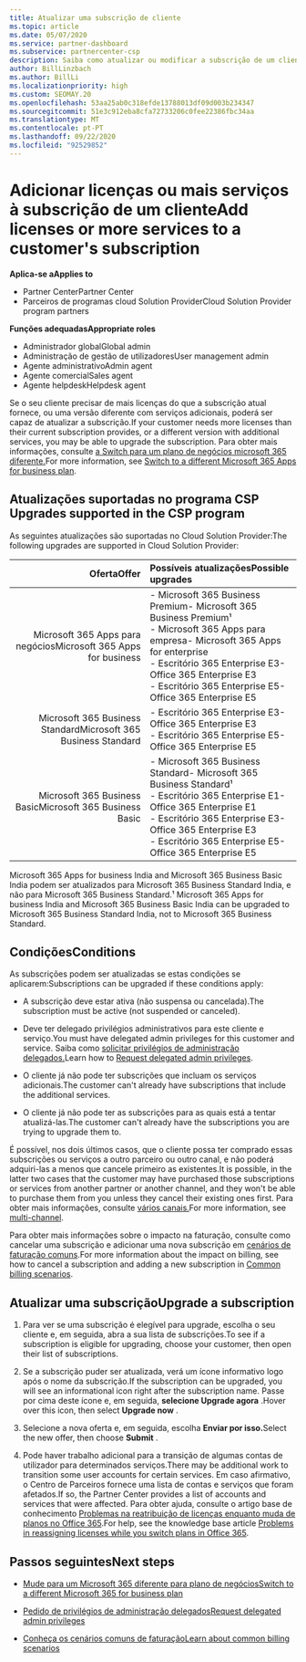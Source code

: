 ```yaml
---
title: Atualizar uma subscrição de cliente
ms.topic: article
ms.date: 05/07/2020
ms.service: partner-dashboard
ms.subservice: partnercenter-csp
description: Saiba como atualizar ou modificar a subscrição de um cliente. Adicione mais licenças ou mude para uma versão diferente com mais serviços.
author: BillLinzbach
ms.author: BillLi
ms.localizationpriority: high
ms.custom: SEOMAY.20
ms.openlocfilehash: 53aa25ab0c318efde13788013df09d003b234347
ms.sourcegitcommit: 51e3c912eba8cfa72733206c0fee22386fbc34aa
ms.translationtype: MT
ms.contentlocale: pt-PT
ms.lasthandoff: 09/22/2020
ms.locfileid: "92529852"
---
```

# <a name="add-licenses-or-more-services-to-a-customers-subscription"></a><span data-ttu-id="e3ecf-104">Adicionar licenças ou mais serviços à subscrição de um cliente</span><span class="sxs-lookup"><span data-stu-id="e3ecf-104">Add licenses or more services to a customer's subscription</span></span>

<span data-ttu-id="e3ecf-105">**Aplica-se a**</span><span class="sxs-lookup"><span data-stu-id="e3ecf-105">**Applies to**</span></span>

- <span data-ttu-id="e3ecf-106">Partner Center</span><span class="sxs-lookup"><span data-stu-id="e3ecf-106">Partner Center</span></span>
- <span data-ttu-id="e3ecf-107">Parceiros de programas cloud Solution Provider</span><span class="sxs-lookup"><span data-stu-id="e3ecf-107">Cloud Solution Provider program partners</span></span>

<span data-ttu-id="e3ecf-108">**Funções adequadas**</span><span class="sxs-lookup"><span data-stu-id="e3ecf-108">**Appropriate roles**</span></span>

- <span data-ttu-id="e3ecf-109">Administrador global</span><span class="sxs-lookup"><span data-stu-id="e3ecf-109">Global admin</span></span>
- <span data-ttu-id="e3ecf-110">Administração de gestão de utilizadores</span><span class="sxs-lookup"><span data-stu-id="e3ecf-110">User management admin</span></span>
- <span data-ttu-id="e3ecf-111">Agente administrativo</span><span class="sxs-lookup"><span data-stu-id="e3ecf-111">Admin agent</span></span>
- <span data-ttu-id="e3ecf-112">Agente comercial</span><span class="sxs-lookup"><span data-stu-id="e3ecf-112">Sales agent</span></span>
- <span data-ttu-id="e3ecf-113">Agente helpdesk</span><span class="sxs-lookup"><span data-stu-id="e3ecf-113">Helpdesk agent</span></span>

<span data-ttu-id="e3ecf-114">Se o seu cliente precisar de mais licenças do que a subscrição atual fornece, ou uma versão diferente com serviços adicionais, poderá ser capaz de atualizar a subscrição.</span><span class="sxs-lookup"><span data-stu-id="e3ecf-114">If your customer needs more licenses than their current subscription provides, or a different version with additional services, you may be able to upgrade the subscription.</span></span> <span data-ttu-id="e3ecf-115">Para obter mais informações, consulte [a Switch para um plano de negócios microsoft 365 diferente.](/microsoft-365/commerce/subscriptions/switch-to-a-different-plan)</span><span class="sxs-lookup"><span data-stu-id="e3ecf-115">For more information, see [Switch to a different Microsoft 365 Apps for business plan](/microsoft-365/commerce/subscriptions/switch-to-a-different-plan).</span></span>

## <a name="upgrades-supported-in-the-csp-program"></a><span data-ttu-id="e3ecf-116">Atualizações suportadas no programa CSP <a id="upgradesubscription"></a></span><span class="sxs-lookup"><span data-stu-id="e3ecf-116">Upgrades supported in the CSP program <a id="upgradesubscription"></a></span></span>

<span data-ttu-id="e3ecf-117">As seguintes atualizações são suportadas no Cloud Solution Provider:</span><span class="sxs-lookup"><span data-stu-id="e3ecf-117">The following upgrades are supported in Cloud Solution Provider:</span></span>

| <span data-ttu-id="e3ecf-118">Oferta</span><span class="sxs-lookup"><span data-stu-id="e3ecf-118">Offer</span></span> | <span data-ttu-id="e3ecf-119">Possíveis atualizações</span><span class="sxs-lookup"><span data-stu-id="e3ecf-119">Possible upgrades</span></span>|
|---:|:---|
| <span data-ttu-id="e3ecf-120">Microsoft 365 Apps para negócios</span><span class="sxs-lookup"><span data-stu-id="e3ecf-120">Microsoft 365 Apps for business</span></span>   | <span data-ttu-id="e3ecf-121">- Microsoft 365 Business Premium</span><span class="sxs-lookup"><span data-stu-id="e3ecf-121">- Microsoft 365 Business Premium¹</span></span> <br/>  <span data-ttu-id="e3ecf-122">- Microsoft 365 Apps para empresa</span><span class="sxs-lookup"><span data-stu-id="e3ecf-122">- Microsoft 365 Apps for enterprise</span></span> <br/> <span data-ttu-id="e3ecf-123">- Escritório 365 Enterprise E3</span><span class="sxs-lookup"><span data-stu-id="e3ecf-123">- Office 365 Enterprise E3</span></span> <br/> <span data-ttu-id="e3ecf-124">- Escritório 365 Enterprise E5</span><span class="sxs-lookup"><span data-stu-id="e3ecf-124">- Office 365 Enterprise E5</span></span> <br/> |
| <span data-ttu-id="e3ecf-125">Microsoft 365 Business Standard</span><span class="sxs-lookup"><span data-stu-id="e3ecf-125">Microsoft 365 Business Standard</span></span>    | <span data-ttu-id="e3ecf-126">- Escritório 365 Enterprise E3</span><span class="sxs-lookup"><span data-stu-id="e3ecf-126">- Office 365 Enterprise E3</span></span> <br/> <span data-ttu-id="e3ecf-127">- Escritório 365 Enterprise E5</span><span class="sxs-lookup"><span data-stu-id="e3ecf-127">- Office 365 Enterprise E5</span></span> <br/> |
| <span data-ttu-id="e3ecf-128">Microsoft 365 Business Basic</span><span class="sxs-lookup"><span data-stu-id="e3ecf-128">Microsoft 365 Business Basic</span></span> | <span data-ttu-id="e3ecf-129">- Microsoft 365 Business Standard</span><span class="sxs-lookup"><span data-stu-id="e3ecf-129">- Microsoft 365 Business Standard¹</span></span> <br/> <span data-ttu-id="e3ecf-130">- Escritório 365 Enterprise E1</span><span class="sxs-lookup"><span data-stu-id="e3ecf-130">- Office 365 Enterprise E1</span></span> <br/> <span data-ttu-id="e3ecf-131">- Escritório 365 Enterprise E3</span><span class="sxs-lookup"><span data-stu-id="e3ecf-131">- Office 365 Enterprise E3</span></span><br/> <span data-ttu-id="e3ecf-132">- Escritório 365 Enterprise E5</span><span class="sxs-lookup"><span data-stu-id="e3ecf-132">- Office 365 Enterprise E5</span></span> <br/> |

<span data-ttu-id="e3ecf-133">Microsoft 365 Apps for business India and Microsoft 365 Business Basic India podem ser atualizados para Microsoft 365 Business Standard India, e não para Microsoft 365 Business Standard.</span><span class="sxs-lookup"><span data-stu-id="e3ecf-133">¹ Microsoft 365 Apps for business India and Microsoft 365 Business Basic India can be upgraded to Microsoft 365 Business Standard India, not to Microsoft 365 Business Standard.</span></span>


## <a name="conditions"></a><span data-ttu-id="e3ecf-134">Condições</span><span class="sxs-lookup"><span data-stu-id="e3ecf-134">Conditions</span></span>

<span data-ttu-id="e3ecf-135">As subscrições podem ser atualizadas se estas condições se aplicarem:</span><span class="sxs-lookup"><span data-stu-id="e3ecf-135">Subscriptions can be upgraded if these conditions apply:</span></span>

- <span data-ttu-id="e3ecf-136">A subscrição deve estar ativa (não suspensa ou cancelada).</span><span class="sxs-lookup"><span data-stu-id="e3ecf-136">The subscription must be active (not suspended or canceled).</span></span>

- <span data-ttu-id="e3ecf-137">Deve ter delegado privilégios administrativos para este cliente e serviço.</span><span class="sxs-lookup"><span data-stu-id="e3ecf-137">You must have delegated admin privileges for this customer and service.</span></span> <span data-ttu-id="e3ecf-138">Saiba como [solicitar privilégios de administração delegados.](request-a-relationship-with-a-customer.md)</span><span class="sxs-lookup"><span data-stu-id="e3ecf-138">Learn how to [Request delegated admin privileges](request-a-relationship-with-a-customer.md).</span></span>

- <span data-ttu-id="e3ecf-139">O cliente já não pode ter subscrições que incluam os serviços adicionais.</span><span class="sxs-lookup"><span data-stu-id="e3ecf-139">The customer can't already have subscriptions that include the additional services.</span></span>

- <span data-ttu-id="e3ecf-140">O cliente já não pode ter as subscrições para as quais está a tentar atualizá-las.</span><span class="sxs-lookup"><span data-stu-id="e3ecf-140">The customer can't already have the subscriptions you are trying to upgrade them to.</span></span>

<span data-ttu-id="e3ecf-141">É possível, nos dois últimos casos, que o cliente possa ter comprado essas subscrições ou serviços a outro parceiro ou outro canal, e não poderá adquiri-las a menos que cancele primeiro as existentes.</span><span class="sxs-lookup"><span data-stu-id="e3ecf-141">It is possible, in the latter two cases that the customer may have purchased those subscriptions or services from another partner or another channel, and they won't be able to purchase them from you unless they cancel their existing ones first.</span></span> <span data-ttu-id="e3ecf-142">Para obter mais informações, consulte [vários canais.](multichannel.md)</span><span class="sxs-lookup"><span data-stu-id="e3ecf-142">For more information, see [multi-channel](multichannel.md).</span></span>

<span data-ttu-id="e3ecf-143">Para obter mais informações sobre o impacto na faturação, consulte como cancelar uma subscrição e adicionar uma nova subscrição em [cenários de faturação comuns](common-billing-scenarios.md).</span><span class="sxs-lookup"><span data-stu-id="e3ecf-143">For more information about the impact on billing, see how to cancel a subscription and adding a new subscription in [Common billing scenarios](common-billing-scenarios.md).</span></span>

## <a name="upgrade-a-subscription"></a><span data-ttu-id="e3ecf-144">Atualizar uma subscrição</span><span class="sxs-lookup"><span data-stu-id="e3ecf-144">Upgrade a subscription</span></span>

1. <span data-ttu-id="e3ecf-145">Para ver se uma subscrição é elegível para upgrade, escolha o seu cliente e, em seguida, abra a sua lista de subscrições.</span><span class="sxs-lookup"><span data-stu-id="e3ecf-145">To see if a subscription is eligible for upgrading, choose your customer, then open their list of subscriptions.</span></span>

2. <span data-ttu-id="e3ecf-146">Se a subscrição puder ser atualizada, verá um ícone informativo logo após o nome da subscrição.</span><span class="sxs-lookup"><span data-stu-id="e3ecf-146">If the subscription can be upgraded, you will see an informational icon right after the subscription name.</span></span> <span data-ttu-id="e3ecf-147">Passe por cima deste ícone e, em seguida, **selecione Upgrade agora** .</span><span class="sxs-lookup"><span data-stu-id="e3ecf-147">Hover over this icon, then select **Upgrade now** .</span></span>

3. <span data-ttu-id="e3ecf-148">Selecione a nova oferta e, em seguida, escolha **Enviar por isso.**</span><span class="sxs-lookup"><span data-stu-id="e3ecf-148">Select the new offer, then choose **Submit** .</span></span>

4. <span data-ttu-id="e3ecf-149">Pode haver trabalho adicional para a transição de algumas contas de utilizador para determinados serviços.</span><span class="sxs-lookup"><span data-stu-id="e3ecf-149">There may be additional work to transition some user accounts for certain services.</span></span> <span data-ttu-id="e3ecf-150">Em caso afirmativo, o Centro de Parceiros fornece uma lista de contas e serviços que foram afetados.</span><span class="sxs-lookup"><span data-stu-id="e3ecf-150">If so, the Partner Center provides a list of accounts and services that were affected.</span></span> <span data-ttu-id="e3ecf-151">Para obter ajuda, consulte o artigo base de conhecimento [Problemas na reatribuição de licenças enquanto muda de planos no Office 365](/microsoft-365/commerce/subscriptions/switch-to-a-different-plan).</span><span class="sxs-lookup"><span data-stu-id="e3ecf-151">For help, see the knowledge base article [Problems in reassigning licenses while you switch plans in Office 365](/microsoft-365/commerce/subscriptions/switch-to-a-different-plan).</span></span>


## <a name="next-steps"></a><span data-ttu-id="e3ecf-152">Passos seguintes</span><span class="sxs-lookup"><span data-stu-id="e3ecf-152">Next steps</span></span>

- [<span data-ttu-id="e3ecf-153">Mude para um Microsoft 365 diferente para plano de negócios</span><span class="sxs-lookup"><span data-stu-id="e3ecf-153">Switch to a different Microsoft 365 for business plan</span></span>](/microsoft-365/commerce/subscriptions/switch-to-a-different-plan)

- [<span data-ttu-id="e3ecf-154">Pedido de privilégios de administração delegados</span><span class="sxs-lookup"><span data-stu-id="e3ecf-154">Request delegated admin privileges</span></span>](request-a-relationship-with-a-customer.md)

- [<span data-ttu-id="e3ecf-155">Conheça os cenários comuns de faturação</span><span class="sxs-lookup"><span data-stu-id="e3ecf-155">Learn about common billing scenarios</span></span>](common-billing-scenarios.md)
